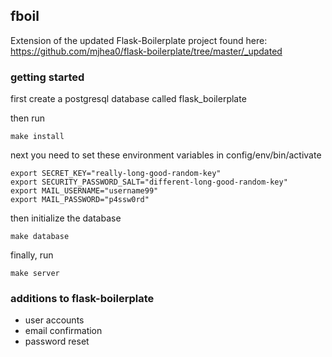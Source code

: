 ## fboil

Extension of the updated Flask-Boilerplate project found here: https://github.com/mjhea0/flask-boilerplate/tree/master/_updated

### getting started
first create a postgresql database called flask_boilerplate

then run

	make install

next you need to set these environment variables in config/env/bin/activate

	export SECRET_KEY="really-long-good-random-key"
	export SECURITY_PASSWORD_SALT="different-long-good-random-key"
	export MAIL_USERNAME="username99"
	export MAIL_PASSWORD="p4ssw0rd"
	
then initialize the database

	make database

finally, run

	make server

### additions to flask-boilerplate
+ user accounts
+ email confirmation
+ password reset
